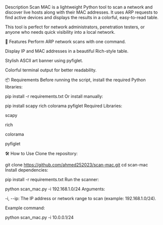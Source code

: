 Description
Scan MAC is a lightweight Python tool to scan a network and discover live hosts along with their MAC addresses.
It uses ARP requests to find active devices and displays the results in a colorful, easy-to-read table.

This tool is perfect for network administrators, penetration testers, or anyone who needs quick visibility into a local network.

🚀 Features
Perform ARP network scans with one command.

Display IP and MAC addresses in a beautiful Rich-style table.

Stylish ASCII art banner using pyfiglet.

Colorful terminal output for better readability.

📦 Requirements
Before running the script, install the required Python libraries:

pip install -r requirements.txt
Or install manually:


pip install scapy rich colorama pyfiglet
Required Libraries:

scapy

rich

colorama

pyfiglet

🛠️ How to Use
Clone the repository:

git clone https://github.com/ahmed252023/scan-mac.git
cd scan-mac
Install dependencies:

pip install -r requirements.txt
Run the scanner:


python scan_mac.py -i 192.168.1.0/24
Arguments:

-i, --ip: The IP address or network range to scan (example: 192.168.1.0/24).

Example command:

python scan_mac.py -i 10.0.0.1/24
